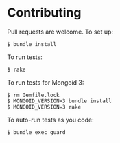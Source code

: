 # Contributing

Pull requests are welcome.  To set up:

    $ bundle install

To run tests:

    $ rake

To run tests for Mongoid 3:

    $ rm Gemfile.lock
    $ MONGOID_VERSION=3 bundle install
    $ MONGOID_VERSION=3 rake

To auto-run tests as you code:

    $ bundle exec guard
